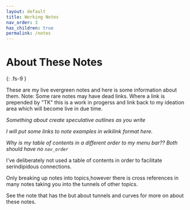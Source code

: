 ```yaml
---
layout: default
title: Working Notes
nav_order: 3
has_children: true
permalink: /notes
---
```


# About These Notes
{: .fs-9 }

These are my live evergreen notes and here is some information about them. Note: Some rare notes may have dead links. Where a link is prepended by "TK" this is a work in progerss and link back to my ideation area which will become live in due time.

*Something about create speculative outlines as you write*

*I will put some links to note examples in wikilink format here.*

*Why is my table of contents in a different order to my menu bar??* *Both should have no `nav_order`*

I've deliberately not used a table of contents in order to facilitate serindipidous connections.

Only breaking up notes into topics,however there is cross references in many notes taking you into the tunnels of other topics.

See the note that has the but about tunnels and curves for more on about these notes.
